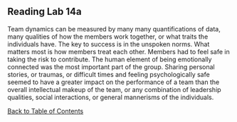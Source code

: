## Reading Lab 14a
Team dynamics can be measured by many many quantifications of data, many qualities
of how the members work together, or what traits the individuals have. The key to
success is in the unspoken norms.  What matters most is how members treat each 
other.  Members had to feel safe in taking the risk to contribute.  The human 
element of being emotionally connected was the most important part of the group.
Sharing personal stories, or traumas, or difficult times and feeling 
psychologically safe seemed to have a greater impact on the performance of a team 
than the overall intellectual makeup of the team, or any combination of 
leadership qualities, social interactions, or general mannerisms of the 
individuals.

[Back to Table of Contents](../README.md)

